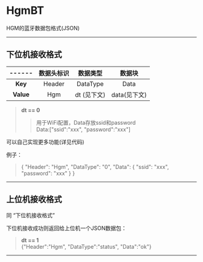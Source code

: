 # HgmBT

HGM的蓝牙数据包格式(JSON)

---

## 下位机接收格式

|------|数据头标识|数据类型    |数据块      |
|:----:|:-------:|:--------:|:----------:|
| __Key__|Header   |DataType  |Data        |
| __Value__|Hgm  |dt (见下文)|data(见下文)|

>__dt == 0__
>>用于WiFi配置，Data存放ssid和password  
>>Data:["ssid":"xxx", "password":"xxx"]
>
可以自己实现更多功能(详见代码)

例子：
> {
"Header": "Hgm",
"DataType": "0",
"Data": {
"ssid": "xxx",
"password": "xxx"
}
}


---

## 上位机接收格式

同 “下位机接收格式”

下位机接收成功则返回给上位机一个JSON数据包：
>__dt == 1__  
> {"Header":"Hgm", "DataType":"status", "Data":"ok"}


---




